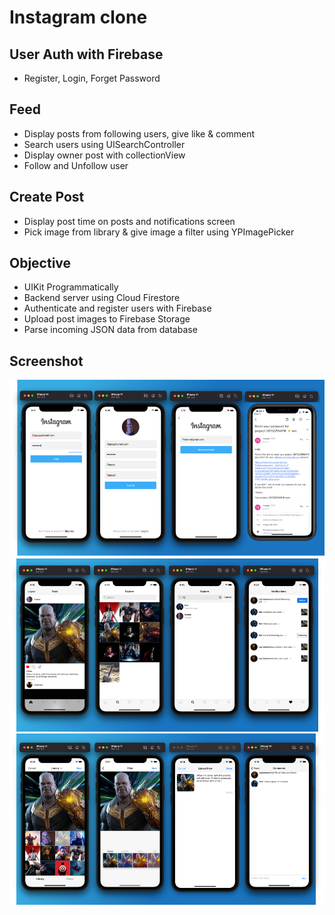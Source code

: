 # Instagram clone 

## User Auth with Firebase
* Register, Login, Forget Password

## Feed
* Display posts from following users, give like & comment
* Search users using UISearchController
* Display owner post with collectionView
* Follow and Unfollow user

## Create Post
* Display post time on posts and notifications screen
* Pick image from library & give image a filter using YPImagePicker

## Objective
* UIKit Programmatically
* Backend server using Cloud Firestore
* Authenticate and register users with Firebase
* Upload post images to Firebase Storage
* Parse incoming JSON data from database
  
## Screenshot
![Auth View](Documentation/auth.png)
![Feed](Documentation/feed.png)
![Create Post](Documentation/create_post.png)

